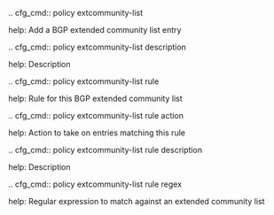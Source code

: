 .. cfg_cmd:: policy extcommunity-list <tag>

help: Add a BGP extended community list entry

.. cfg_cmd:: policy extcommunity-list <tag> description

help: Description

.. cfg_cmd:: policy extcommunity-list <tag> rule <tag>

help: Rule for this BGP extended community list

.. cfg_cmd:: policy extcommunity-list <tag> rule <tag> action

help: Action to take on entries matching this rule

.. cfg_cmd:: policy extcommunity-list <tag> rule <tag> description

help: Description

.. cfg_cmd:: policy extcommunity-list <tag> rule <tag> regex

help: Regular expression to match against an extended community list

